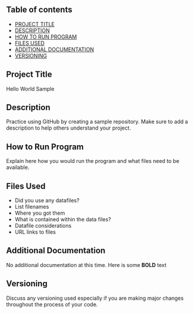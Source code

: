 

## Table of contents

- [PROJECT TITLE](#Project-Title)
- [DESCRIPTION](#Description)
- [HOW TO RUN PROGRAM](#How-to-run-program)
- [FILES USED](#files-used)
- [ADDITIONAL DOCUMENTATION](additional-documentation)
- [VERSIONING](#versioning)
## Project Title

Hello World Sample
## Description

Practice using GitHub by creating a sample repository. Make sure to add a description to help others understand your project.
## How to Run Program

Explain here how you would run the program and what files need to be available.
## Files Used

- Did you use any datafiles?
- List filenames
- Where you got them
- What is contained within the data files?
- Datafile considerations
- URL links to files
## Additional Documentation

No additional documentation at this time. Here is some **BOLD** text
## Versioning

Discuss any versioning used especially if you are making major changes throughout the process of your code.
